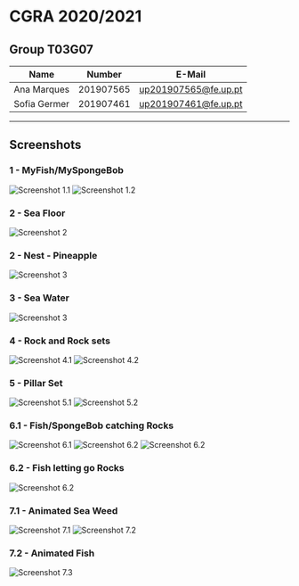# CGRA 2020/2021

## Group T03G07
| Name             | Number    | E-Mail               |
| ---------------- | --------- | -------------------- |
| Ana Marques      | 201907565 | up201907565@fe.up.pt |
| Sofia Germer     | 201907461 | up201907461@fe.up.pt |

----
## Screenshots

### 1 - MyFish/MySpongeBob

![Screenshot 1.1](screenshots/proj-t3g7-1a.png)
![Screenshot 1.2](screenshots/proj-t3g7-1b.png)

### 2 - Sea Floor

![Screenshot 2](screenshots/proj-t3g7-2a.png)

### 2 - Nest - Pineapple

![Screenshot 3](screenshots/proj-t3g7-2b.png)

### 3 - Sea Water

![Screenshot 3](screenshots/proj-t3g7-3.png)

### 4 - Rock and Rock sets

![Screenshot 4.1](screenshots/proj-t3g7-4a.png)
![Screenshot 4.2](screenshots/proj-t3g7-4b.png)

### 5 - Pillar Set

![Screenshot 5.1](screenshots/proj-t3g7-5a.png)
![Screenshot 5.2](screenshots/proj-t3g7-5b.png)


### 6.1 - Fish/SpongeBob catching Rocks

![Screenshot 6.1](screenshots/proj-t3g7-6a.png)
![Screenshot 6.2](screenshots/proj-t3g7-6b.png)
![Screenshot 6.2](screenshots/proj-t3g7-6c.png)


### 6.2 - Fish letting go Rocks

![Screenshot 6.2](screenshots/proj-t3g7-6d.png)

### 7.1 - Animated Sea Weed

![Screenshot 7.1](screenshots/proj-t3g7-7a.png)
![Screenshot 7.2](screenshots/proj-t3g7-7b.png)

### 7.2 - Animated Fish

![Screenshot 7.3](screenshots/proj-t3g7-7c.png)